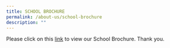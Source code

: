 ```yaml
---
title: SCHOOL BROCHURE
permalink: /about-us/school-brochure
description: ""
---
```

Please click on this [link](/files/NTU-Academic-Calendar_AY2022-23-(Semester).pdf) to view our School Brochure. Thank you.